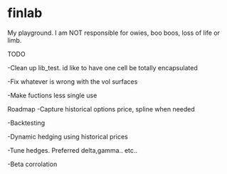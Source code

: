 # finlab
My playground. 
I am NOT responsible for owies, boo boos, loss of life or limb.


TODO

-Clean up lib_test. id like to have one cell be totally encapsulated 

-Fix whatever is wrong with the vol surfaces

-Make fuctions less single use

Roadmap
-Capture historical options price, spline when needed

-Backtesting

-Dynamic hedging using historical prices

-Tune hedges. Preferred delta,gamma.. etc..

-Beta corrolation
